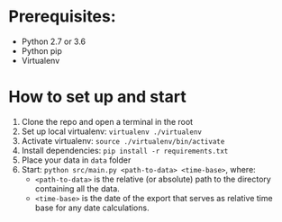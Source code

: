 # Prerequisites:
* Python 2.7 or 3.6
* Python pip
* Virtualenv

# How to set up and start
1. Clone the repo and open a terminal in the root
2. Set up local virtualenv: `virtualenv ./virtualenv`
3. Activate virtualenv: `source ./virtualenv/bin/activate` 
4. Install dependencies: `pip install -r requirements.txt`
5. Place your data in `data` folder
6. Start: `python src/main.py <path-to-data> <time-base>`, where:
    * `<path-to-data>` is the relative (or absolute) path to the directory containing all the data.
    * `<time-base>` is the date of the export that serves as relative time base for any date calculations.

